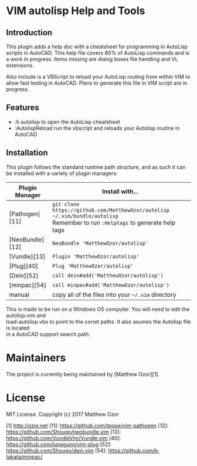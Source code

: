 VIM autolisp Help and Tools
=============

Introduction
------------

This plugin adds a help doc with a cheatsheet for programming in
AutoLisp scripts in AutoCAD. This help file covers 80% of AutoLisp
commands and is a work in progress.  Items missing are dialog boxes
file handling and VL extensions.

Also include is a VBScript to reload your AutoLisp routing from within
VIM to allow fast testing in AutoCAD. Plans to generate this file 
in VIM script are in progress.  

Features
------------
* :h autolisp       to open the AutoLisp cheatsheet
* :AutolispReload   run the vbscript and reloads your Autolisp routine in AutoCAD

Installation
------------

This plugin follows the standard runtime path structure, and as such it can be installed with a variety of plugin managers:

| Plugin Manager | Install with... |
| ------------- | ------------- |
| [Pathogen][11] | `git clone https://github.com/MatthewOzor/autolisp ~/.vim/bundle/autolisp`<br/>Remember to run `:Helptags` to generate help tags |
| [NeoBundle][12] | `NeoBundle 'MatthewOzor/autolisp'` |
| [Vundle][13] | `Plugin 'MatthewOzor/autolisp'` |
| [Plug][40] | `Plug 'MatthewOzor/autolisp'` |
| [Dein][52] | `call dein#add('MatthewOzor/autolisp')` |
| [minpac][54] | `call minpac#add('MatthewOzor/autolisp')` |
| manual | copy all of the files into your `~/.vim` directory |

This is made to be run on a Windows OS computer. You will need to edit the autolisp.vim and <br/>
load-autolisp.vbs to point to the corret paths. It also asumes the Autolisp file is located <br/>
in a AutoCAD support search path.

# Maintainers
The project is currently being maintained by [Matthew Ozor][1].

# License

MIT License. Copyright (c) 2017 Matthew Ozor

[1] http://ozor.net
[11]: https://github.com/tpope/vim-pathogen
[12]: https://github.com/Shougo/neobundle.vim
[13]: https://github.com/VundleVim/Vundle.vim
[40]: https://github.com/junegunn/vim-plug
[52]: https://github.com/Shougo/dein.vim
[54]: https://github.com/k-takata/minpac/


